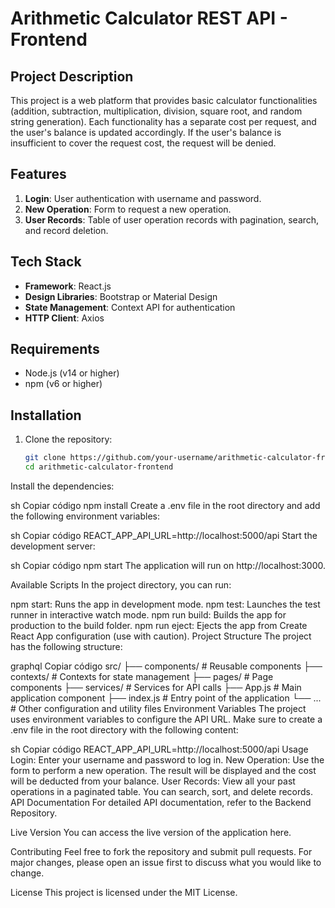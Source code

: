 # Arithmetic Calculator REST API - Frontend

## Project Description

This project is a web platform that provides basic calculator functionalities (addition, subtraction, multiplication, division, square root, and random string generation). Each functionality has a separate cost per request, and the user's balance is updated accordingly. If the user's balance is insufficient to cover the request cost, the request will be denied.

## Features

1. **Login**: User authentication with username and password.
2. **New Operation**: Form to request a new operation.
3. **User Records**: Table of user operation records with pagination, search, and record deletion.

## Tech Stack

- **Framework**: React.js
- **Design Libraries**: Bootstrap or Material Design
- **State Management**: Context API for authentication
- **HTTP Client**: Axios

## Requirements

- Node.js (v14 or higher)
- npm (v6 or higher)

## Installation

1. Clone the repository:

   ```sh
   git clone https://github.com/your-username/arithmetic-calculator-frontend.git
   cd arithmetic-calculator-frontend
Install the dependencies:

sh
Copiar código
npm install
Create a .env file in the root directory and add the following environment variables:

sh
Copiar código
REACT_APP_API_URL=http://localhost:5000/api
Start the development server:

sh
Copiar código
npm start
The application will run on http://localhost:3000.

Available Scripts
In the project directory, you can run:

npm start: Runs the app in development mode.
npm test: Launches the test runner in interactive watch mode.
npm run build: Builds the app for production to the build folder.
npm run eject: Ejects the app from Create React App configuration (use with caution).
Project Structure
The project has the following structure:

graphql
Copiar código
src/
├── components/       # Reusable components
├── contexts/         # Contexts for state management
├── pages/            # Page components
├── services/         # Services for API calls
├── App.js            # Main application component
├── index.js          # Entry point of the application
└── ...               # Other configuration and utility files
Environment Variables
The project uses environment variables to configure the API URL. Make sure to create a .env file in the root directory with the following content:

sh
Copiar código
REACT_APP_API_URL=http://localhost:5000/api
Usage
Login: Enter your username and password to log in.
New Operation: Use the form to perform a new operation. The result will be displayed and the cost will be deducted from your balance.
User Records: View all your past operations in a paginated table. You can search, sort, and delete records.
API Documentation
For detailed API documentation, refer to the Backend Repository.

Live Version
You can access the live version of the application here.

Contributing
Feel free to fork the repository and submit pull requests. For major changes, please open an issue first to discuss what you would like to change.

License
This project is licensed under the MIT License.